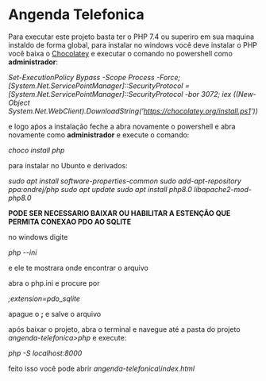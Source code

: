 # Angenda Telefonica
Para executar este projeto basta ter o PHP 7.4 ou superiro em sua maquina instaldo de forma global, para instalar no windows você deve instalar o PHP você baixa o [Chocolatey](https://chocolatey.org/install)  e executar o comando no powershell como __administrador__:


_Set-ExecutionPolicy Bypass -Scope Process -Force; [System.Net.ServicePointManager]::SecurityProtocol = [System.Net.ServicePointManager]::SecurityProtocol -bor 3072; iex ((New-Object System.Net.WebClient).DownloadString('https://chocolatey.org/install.ps1'))_

e logo aṕos a instalação feche a abra novamente o powershell e abra novamente como __administrador__ e execute o comando:

_choco install php_

para instalar no Ubunto e derivados: 

_sudo apt install software-properties-common_
_sudo add-apt-repository ppa:ondrej/php_
_sudo apt update_
_sudo apt install php8.0 libapache2-mod-php8.0_

__PODE SER NECESSARIO BAIXAR OU HABILITAR A ESTENÇÃO QUE PERMITA CONEXAO PDO AO SQLITE__

no windows digite 

_php --ini_

e ele te mostrara onde encontrar o arquivo

abra o php.ini e procure por

_;extension=pdo_sqlite_

apague o __;__ e salve o arquivo 

após baixar o projeto, abra o terminal e navegue até a pasta do projeto _angenda-telefonica>php_ e execute:

_php -S localhost:8000_

feito isso você pode abrir _angenda-telefonica\index.html_
